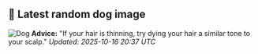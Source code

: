 ## 🐶 Latest random dog image
![Dog](https://images.dog.ceo/breeds/papillon/n02086910_8573.jpg)
**Advice:** "If your hair is thinning, try dying your hair a similar tone to your scalp."
*Updated: 2025-10-16 20:37 UTC*
